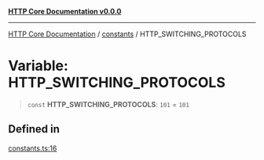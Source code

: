 [**HTTP Core Documentation v0.0.0**](../../README.md)

***

[HTTP Core Documentation](../../modules.md) / [constants](../README.md) / HTTP\_SWITCHING\_PROTOCOLS

# Variable: HTTP\_SWITCHING\_PROTOCOLS

> `const` **HTTP\_SWITCHING\_PROTOCOLS**: `101` = `101`

## Defined in

[constants.ts:16](https://github.com/stonemjs/http-core/blob/89981cacc9858cf786fba9df03b328b6b56a5b75/src/constants.ts#L16)
